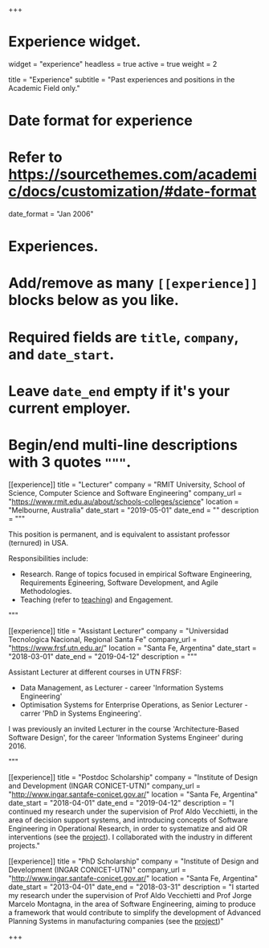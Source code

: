 +++
# Experience widget.
widget = "experience"
headless = true 
active = true 
weight = 2 

title = "Experience"
subtitle = "Past experiences and positions in the Academic Field only."

# Date format for experience
#   Refer to https://sourcethemes.com/academic/docs/customization/#date-format
date_format = "Jan 2006"

# Experiences.
#   Add/remove as many `[[experience]]` blocks below as you like.
#   Required fields are `title`, `company`, and `date_start`.
#   Leave `date_end` empty if it's your current employer.
#   Begin/end multi-line descriptions with 3 quotes `"""`.
[[experience]]
  title = "Lecturer"
  company = "RMIT University, School of Science, Computer Science and Software Engineering"
  company_url = "https://www.rmit.edu.au/about/schools-colleges/science"
  location = "Melbourne, Australia"
  date_start = "2019-05-01"
  date_end = ""
  description = """
  
  This position is permanent, and is equivalent to assistant professor (ternured) in USA. 
  
  Responsibilities include:
  
  - Research. Range of topics focused in empirical Software Engineering, Requirements Egineering, Software Development, and Agile Methodologies.
  - Teaching (refer to [teaching](/#teaching)) and Engagement.

  """

[[experience]]
  title = "Assistant Lecturer"
  company = "Universidad Tecnologica Nacional, Regional Santa Fe"
  company_url = "https://www.frsf.utn.edu.ar/"
  location = "Santa Fe, Argentina"
  date_start = "2018-03-01"
  date_end = "2019-04-12"
  description = """
  
  Assistant Lecturer at different courses in UTN FRSF:
  
  - Data Management, as Lecturer - career 'Information Systems Engineering'
  - Optimisation Systems for Enterprise Operations, as Senior Lecturer - carrer 'PhD in Systems Engineering'.
  
  I was previously an invited Lecturer in the course 'Architecture-Based Software Design', for the career 'Information Systems Engineer' during 2016.

  """
  

[[experience]]
  title = "Postdoc Scholarship"
  company = "Institute of Design and Development (INGAR CONICET-UTN)"
  company_url = "http://www.ingar.santafe-conicet.gov.ar/"
  location = "Santa Fe, Argentina"
  date_start = "2018-04-01"
  date_end = "2019-04-12"
  description = "I continued my research under the supervision of Prof Aldo Vecchietti, in the area of decision support systems, and introducing concepts of Software Engineering in Operational Research, in order to systematize and aid OR interventions (see the [project](/project/2017-softorse/)). I collaborated with the industry in different projects."
  
  

[[experience]]
  title = "PhD Scholarship"
  company = "Institute of Design and Development (INGAR CONICET-UTN)"
  company_url = "http://www.ingar.santafe-conicet.gov.ar/"
  location = "Santa Fe, Argentina"
  date_start = "2013-04-01"
  date_end = "2018-03-31"
  description = "I started my research under the supervision of Prof Aldo Vecchietti and Prof Jorge Marcelo Montagna, in the area of Software Engineering, aiming to produce a framework that would contribute to simplify the development of Advanced Planning Systems in manufacturing companies (see the [project](/project/2013-thesis/))"



+++
